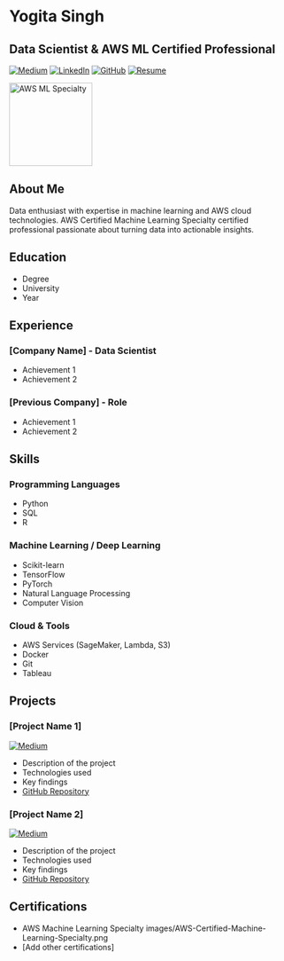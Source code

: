 # Yogita Singh
## Data Scientist & AWS ML Certified Professional

[![Medium](https://img.shields.io/badge/Medium-12100E?style=for-the-badge&logo=medium&logoColor=white)](https://medium.com/@yoggita)
[![LinkedIn](https://img.shields.io/badge/LinkedIn-0077B5?style=for-the-badge&logo=linkedin&logoColor=white)](https://www.linkedin.com/in/yogita-singh-data-enthusiast/)
[![GitHub](https://img.shields.io/badge/GitHub-100000?style=for-the-badge&logo=github&logoColor=white)](https://github.com/Yogita9876)
[![Resume](https://img.shields.io/badge/Resume-Download-success?style=for-the-badge)](resume.pdf)

<img src="aws-certified-machine-learning-specialty.png" alt="AWS ML Specialty" width="150"/>

## About Me
Data enthusiast with expertise in machine learning and AWS cloud technologies. AWS Certified Machine Learning Specialty certified professional passionate about turning data into actionable insights.

## Education
- Degree
- University
- Year

## Experience
### [Company Name] - Data Scientist
- Achievement 1
- Achievement 2

### [Previous Company] - Role
- Achievement 1
- Achievement 2

## Skills
### Programming Languages
- Python
- SQL
- R

### Machine Learning / Deep Learning
- Scikit-learn
- TensorFlow
- PyTorch
- Natural Language Processing
- Computer Vision

### Cloud & Tools
- AWS Services (SageMaker, Lambda, S3)
- Docker
- Git
- Tableau

## Projects

### [Project Name 1]
[![Medium](https://img.shields.io/badge/Medium-Article-black)](https://medium.com/@yoggita/article-link)
- Description of the project
- Technologies used
- Key findings
- [GitHub Repository](link-to-repo)

### [Project Name 2]
[![Medium](https://img.shields.io/badge/Medium-Article-black)](https://medium.com/@yoggita/article-link)
- Description of the project
- Technologies used
- Key findings
- [GitHub Repository](link-to-repo)

## Certifications
- AWS Machine Learning Specialty
images/AWS-Certified-Machine-Learning-Specialty.png
- [Add other certifications]
